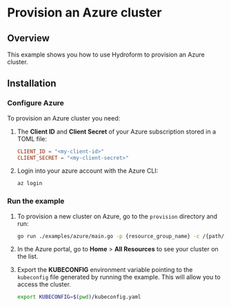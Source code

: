 # Provision an Azure cluster

## Overview

This example shows you how to use Hydroform to provision an Azure cluster.

## Installation

### Configure Azure

To provision an Azure cluster you need:

1. The **Client ID** and **Client Secret** of your Azure subscription stored in a TOML file:

    ```toml
    CLIENT_ID = "<my-client-id>"
    CLIENT_SECRET = "<my-client-secret>"
    ```

2. Login into your azure account with the Azure CLI:

    ```bash
    az login
    ```

### Run the example

1. To provision a new cluster on Azure, go to the `provision` directory and run:

    ```bash
    go run ./examples/azure/main.go -p {resource_group_name} -c /{path/to/credentials.toml} --persist
    ```

2. In the Azure portal, go to **Home** > **All Resources** to see your cluster on the list.

3. Export the **KUBECONFIG** environment variable pointing to the `kubeconfig` file generated by running the example. This will allow you to access the cluster.

    ```bash
    export KUBECONFIG=$(pwd)/kubeconfig.yaml
    ```
